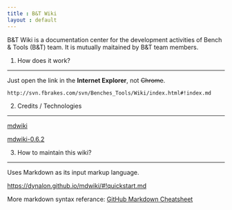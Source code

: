 ```yaml
---
title : B&T Wiki
layout : default
---
```


B&T Wiki is a documentation center for the development activities of Bench & Tools (B&T) team.
It is mutually maitained by B&T team members.

1. How does it work?
----------
Just open the link in the **Internet Explorer**, not ~~Chrome~~.
```
http://svn.fbrakes.com/svn/Benches_Tools/Wiki/index.html#!index.md
```

2. Credits / Technologies
----------

[mdwiki](https://github.com/Dynalon/mdwiki)

[mdwiki-0.6.2](https://github.com/Dynalon/mdwiki/releases/tag/0.6.2)


3. How to maintain this wiki?
----------

Uses Markdown as its input markup language.

https://dynalon.github.io/mdwiki/#!quickstart.md

More markdown syntax referance:
[GitHub Markdown Cheatsheet](https://github.com/adam-p/markdown-here/wiki/Markdown-Cheatsheet)

